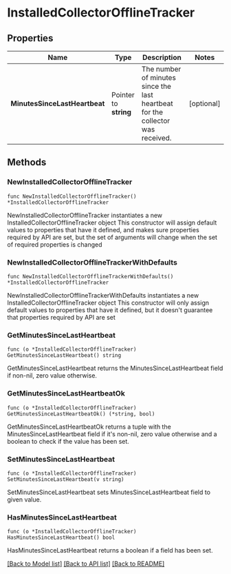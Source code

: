 # InstalledCollectorOfflineTracker

## Properties

Name | Type | Description | Notes
------------ | ------------- | ------------- | -------------
**MinutesSinceLastHeartbeat** | Pointer to **string** | The number of minutes since the last heartbeat for the collector was received. | [optional] 

## Methods

### NewInstalledCollectorOfflineTracker

`func NewInstalledCollectorOfflineTracker() *InstalledCollectorOfflineTracker`

NewInstalledCollectorOfflineTracker instantiates a new InstalledCollectorOfflineTracker object
This constructor will assign default values to properties that have it defined,
and makes sure properties required by API are set, but the set of arguments
will change when the set of required properties is changed

### NewInstalledCollectorOfflineTrackerWithDefaults

`func NewInstalledCollectorOfflineTrackerWithDefaults() *InstalledCollectorOfflineTracker`

NewInstalledCollectorOfflineTrackerWithDefaults instantiates a new InstalledCollectorOfflineTracker object
This constructor will only assign default values to properties that have it defined,
but it doesn't guarantee that properties required by API are set

### GetMinutesSinceLastHeartbeat

`func (o *InstalledCollectorOfflineTracker) GetMinutesSinceLastHeartbeat() string`

GetMinutesSinceLastHeartbeat returns the MinutesSinceLastHeartbeat field if non-nil, zero value otherwise.

### GetMinutesSinceLastHeartbeatOk

`func (o *InstalledCollectorOfflineTracker) GetMinutesSinceLastHeartbeatOk() (*string, bool)`

GetMinutesSinceLastHeartbeatOk returns a tuple with the MinutesSinceLastHeartbeat field if it's non-nil, zero value otherwise
and a boolean to check if the value has been set.

### SetMinutesSinceLastHeartbeat

`func (o *InstalledCollectorOfflineTracker) SetMinutesSinceLastHeartbeat(v string)`

SetMinutesSinceLastHeartbeat sets MinutesSinceLastHeartbeat field to given value.

### HasMinutesSinceLastHeartbeat

`func (o *InstalledCollectorOfflineTracker) HasMinutesSinceLastHeartbeat() bool`

HasMinutesSinceLastHeartbeat returns a boolean if a field has been set.


[[Back to Model list]](../README.md#documentation-for-models) [[Back to API list]](../README.md#documentation-for-api-endpoints) [[Back to README]](../README.md)


